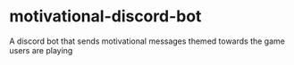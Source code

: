 # motivational-discord-bot
A discord bot that sends motivational messages themed towards the game users are playing
